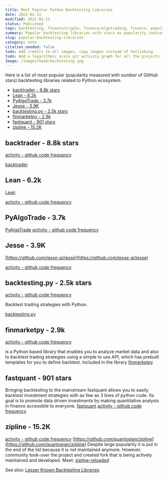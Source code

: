 ```yaml
---
title: Most Popular Python Backtesting Libraries
date: 2022-02-11
modified: 2022-02-11
status: Published
tags: backtesting, finance/crypto, finance/algotrading, finance, popularity, zipline
summary: Popular backtesting libraries with stars as popularity indicators.
slug: popular-backtesting-libraries
category: note
citation_needed: false
todo: Add credits to all images, copy images instead of hotlinking 
todo: Add a logarithmic scale git activity graph for all the projects
Image: /images/head/backtesting.jpg
---
```

Here is a list of most popular (popularity measured with number of GitHub stars) backtesting libraries related to Python ecosystem.

<!-- MarkdownTOC levels='2,3' autolink="true" autoanchor="true" -->

- [backtrader - 8.8k stars](#backtrader---88k-stars)
- [Lean - 6.2k](#lean---62k)
- [PyAlgoTrade - 3.7k](#pyalgotrade---37k)
- [Jesse - 3.9K](#jesse---39k)
- [backtesting.py - 2.5k stars](#backtestingpy---25k-stars)
- [finmarketpy - 2.9k](#finmarketpy---29k)
- [fastquant - 901 stars](#fastquant---901-stars)
- [zipline - 15.2K](#zipline---152k)

<!-- /MarkdownTOC -->

<a id="backtrader---88k-stars"></a>
## backtrader - 8.8k stars

[activity - github code frequency](https://github.com/mementum/backtrader/graphs/code-frequency)

[backtrader](https://github.com/mementum/backtrader)

<a id="lean---62k"></a>
## Lean - 6.2k
[Lean](https://github.com/QuantConnect/Lean)

[activity - github code frequency](https://github.com/QuantConnect/Lean/graphs/code-frequency)

<a id="pyalgotrade---37k"></a>
## PyAlgoTrade - 3.7k
[PyAlgoTrade](https://gbeced.github.io/pyalgotrade/)
[activity - github code frequency](https://github.com/gbeced/pyalgotrade/graphs/code-frequency)

<a id="jesse---39k"></a>
## Jesse - 3.9K
[https://github.com/jesse-ai/jesse](https://github.com/jesse-ai/jesse) 

[activity - github code frequency](https://github.com/jesse-ai/jesse/graphs/code-frequency)

<a id="backtestingpy---25k-stars"></a>
## backtesting.py - 2.5k stars
[activity - github code frequency](https://github.com/kernc/backtesting.py/graphs/code-frequency)

Backtest trading strategies with Python.

[backtesting.py](https://github.com/kernc/backtesting.py)

<a id="finmarketpy---29k"></a>
## finmarketpy - 2.9k
[activity - github code frequency](https://github.com/cuemacro/finmarketpy/graphs/code-frequency)

is a Python based library that enables you to analyze market data and also to backtest trading strategies using a simple to use API, which has prebuilt templates for you to define backtest. Included in the library
[finmarketpy](https://github.com/cuemacro/finmarketpy)

<a id="fastquant---901-stars"></a>
## fastquant - 901 stars
Bringing backtesting to the mainstream
fastquant allows you to easily backtest investment strategies with as few as 3 lines of python code. Its goal is to promote data driven investments by making quantitative analysis in finance accessible to everyone.
[fastquant](https://github.com/enzoampil/fastquant)
[activity - github code frequency](https://github.com/enzoampil/fastquant/graphs/code-frequency)

<a id="zipline---152k"></a>
## zipline - 15.2K
[activity - github code frequency](https://github.com/quantopian/zipline/graphs/code-frequency)
[https://github.com/quantopian/zipline](https://github.com/quantopian/zipline) 
Despite large popularity it is put in the end of the list because it is not maintained anymore. However, community took-over the project and created fork that is being actively maintained and developed. Meet: [zipline-reloaded](https://github.com/stefan-jansen/zipline-reloaded)


See also: [Lesser Known Backtesting Libraries](https://safjan.com/lesser-known-backtesting-libraries/#lesser-known-backtesting-libraries)